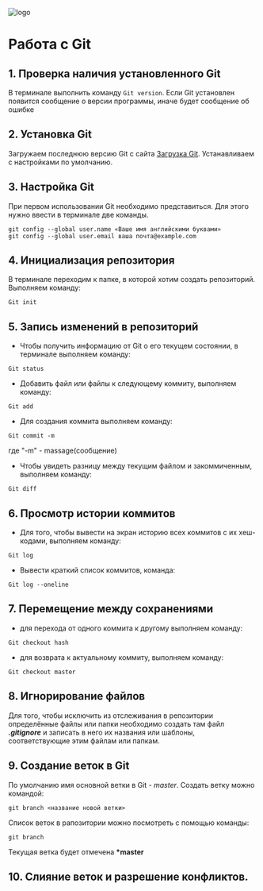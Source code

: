 ![logo](git_logo.jpeg)
# Работа с Git
## 1. Проверка наличия установленного Git
В терминале выполнить команду `Git version`.
Если Git установлен появится сообщение о версии программы, иначе будет сообщение об ошибке
## 2. Установка Git
Загружаем последнюю версию Git с сайта [Загрузка Git](https://git-scm.com/downloads).
Устанавливаем с настройками по умолчанию.
## 3. Настройка Git
При первом использовании Git необходимо представиться. Для этого нужно ввести в терминале две команды.
```
git config --global user.name «Ваше имя английскими буквами» 
git config --global user.email ваша почта@example.com
```
## 4. Инициализация репозитория
В терминале переходим к папке, в которой хотим создать репозиторий. Выполняем команду: 
```
Git init
```
## 5. Запись изменений в репозиторий
- Чтобы получить информацию от Git о его текущем состоянии, в терминале выполняем команду:
```
Git status
```
- Добавить файл или файлы к следующему коммиту, выполняем команду:
```
Git add
```
- Для создания коммита выполняем команду:
```
Git commit -m
```
где "-m" - massage(сообщение)

- Чтобы увидеть разницу между текущим файлом и закоммиченным, выполняем команду:
```
Git diff
```
## 6. Просмотр истории коммитов
- Для того, чтобы вывести на экран историю всех коммитов с их хеш-кодами, выполняем команду:
```
Git log
```
- Вывести краткий список коммитов, команда:
```
Git log --oneline
```
## 7. Перемещение между сохранениями
- для перехода от одного коммита к другому выполняем команду:
```
Git checkout hash
```
- для возврата к актуальному коммиту, выполняем команду:
```
Git checkout master
```

## 8. Игнорирование файлов
Для того, чтобы исключить из отслеживания в репозитории определённые файлы или папки необходимо создать там файл ***.gitignore*** и записать в него их названия или шаблоны, соответствующие этим файлам или папкам.

## 9. Создание веток в Git
По умолчанию имя основной ветки в Git - *master*.
Создать ветку можно командой:
```
git branch <название новой ветки>
```
Список веток в рапозитории можно посмотреть с помощью команды:
```
git branch
```
Текущая ветка будет отмечена **\*master**
## 10. Слияние веток и разрешение конфликтов.

